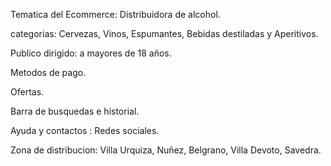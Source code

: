 Tematica del Ecommerce: Distribuidora de alcohol.

categorias: Cervezas, Vinos, Espumantes, Bebidas destiladas y Aperitivos.

Publico dirigido: a mayores de 18 años.

Metodos de pago.

Ofertas.

Barra de busquedas e historial.

Ayuda y contactos : Redes sociales.

Zona de distribucion: Villa Urquiza, Nuñez, Belgrano, Villa Devoto, Savedra.

